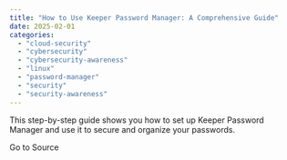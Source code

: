 ```yaml
---
title: "How to Use Keeper Password Manager: A Comprehensive Guide"
date: 2025-02-01
categories: 
  - "cloud-security"
  - "cybersecurity"
  - "cybersecurity-awareness"
  - "linux"
  - "password-manager"
  - "security"
  - "security-awareness"
---
```


This step-by-step guide shows you how to set up Keeper Password Manager and use it to secure and organize your passwords.

Go to Source
